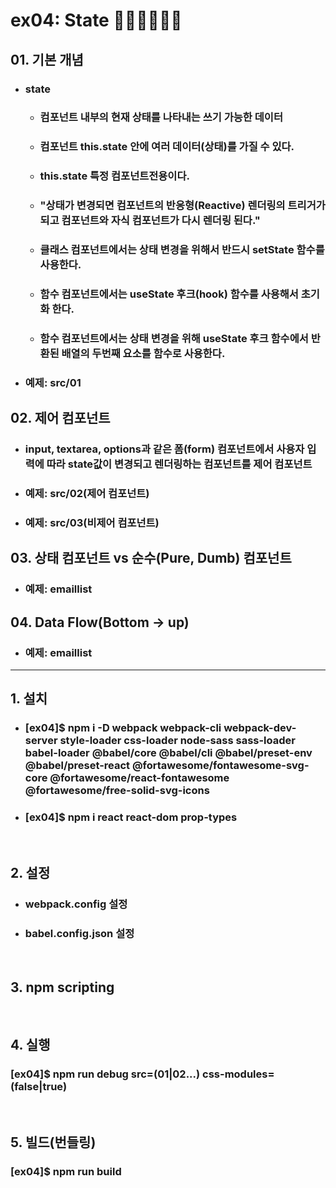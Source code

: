 # ex04: State 🥇🥇🥇🥇🥇🥇
##  01.  기본 개념
* ### state
  * ### 컴포넌트 내부의 현재 상태를 나타내는 쓰기 가능한 데이터
  * ### 컴포넌트 this.state 안에 여러 데이터(상태)를 가질 수 있다.
  * ### this.state 특정 컴포넌트전용이다.
  * ### "상태가 변경되면 컴포넌트의 반응형(Reactive) 렌더링의 트리거가 되고 컴포넌트와 자식 컴포넌트가 다시 렌더링 된다."
  * ### 클래스 컴포넌트에서는 상태 변경을 위해서 반드시 setState 함수를 사용한다.
  * ### 함수 컴포넌트에서는 useState 후크(hook) 함수를 사용해서 초기화 한다.
  * ### 함수 컴포넌트에서는 상태 변경을 위해 useState 후크 함수에서 반환된 배열의 두번째 요소를 함수로 사용한다.
* ### 예제: src/01
##  02.  제어 컴포넌트
* ### input, textarea, options과 같은 폼(form) 컴포넌트에서 사용자 입력에 따라 state값이 변경되고 렌더링하는 컴포넌트를 제어 컴포넌트
* ### 예제: src/02(제어 컴포넌트)
* ### 예제: src/03(비제어 컴포넌트)
##  03.  상태 컴포넌트 vs 순수(Pure, Dumb) 컴포넌트
* ### 예제: emaillist
##  04. Data Flow(Bottom -> up)
* ### 예제: emaillist


---
##  1. 설치
* ### [ex04]$ npm i -D webpack webpack-cli webpack-dev-server style-loader css-loader node-sass sass-loader babel-loader @babel/core @babel/cli @babel/preset-env @babel/preset-react @fortawesome/fontawesome-svg-core @fortawesome/react-fontawesome @fortawesome/free-solid-svg-icons
* ### [ex04]$ npm i react react-dom prop-types
&nbsp;
##  2. 설정
  * ###  webpack.config 설정
  * ###  babel.config.json 설정
&nbsp;
##  3. npm scripting
&nbsp;
##  4. 실행
### [ex04]$ npm run debug src=(01|02...) css-modules=(false|true)
&nbsp;
##  5. 빌드(번들링)
### [ex04]$ npm run build
